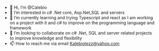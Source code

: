 - 👋 Hi, I’m @Calebio
- 👀 I’m interested in c# .Net core, Asp.Net,SQL and servers
- 🌱 I’m currently learning and trying Typescript and react as I am working on a project with it and c# to improve on the programming language and framework
- 💞️ I’m looking to collaborate on c# .Net, SQL and server related projects to improve knowledge and flexibility
- 📫 How to reach me via email Kalebiotezz@yahoo.com

<!---
Calebio/Calebio is a ✨ special ✨ repository because its `README.md` (this file) appears on your GitHub profile.
You can click the Preview link to take a look at your changes.
--->
